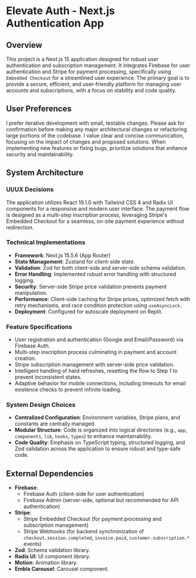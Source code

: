 # Elevate Auth - Next.js Authentication App

## Overview
This project is a Next.js 15 application designed for robust user authentication and subscription management. It integrates Firebase for user authentication and Stripe for payment processing, specifically using `Embedded Checkout` for a streamlined user experience. The primary goal is to provide a secure, efficient, and user-friendly platform for managing user accounts and subscriptions, with a focus on stability and code quality.

## User Preferences
I prefer iterative development with small, testable changes. Please ask for confirmation before making any major architectural changes or refactoring large portions of the codebase. I value clear and concise communication, focusing on the impact of changes and proposed solutions. When implementing new features or fixing bugs, prioritize solutions that enhance security and maintainability.

## System Architecture

### UI/UX Decisions
The application utilizes React 19.1.0 with Tailwind CSS 4 and Radix UI components for a responsive and modern user interface. The payment flow is designed as a multi-step inscription process, leveraging Stripe's Embedded Checkout for a seamless, on-site payment experience without redirection.

### Technical Implementations
- **Framework**: Next.js 15.5.6 (App Router)
- **State Management**: Zustand for client-side state.
- **Validation**: Zod for both client-side and server-side schema validation.
- **Error Handling**: Implemented robust error handling with structured logging.
- **Security**: Server-side Stripe price validation prevents payment manipulation.
- **Performance**: Client-side caching for Stripe prices, optimized fetch with retry mechanisms, and race condition protection using `useAsyncLock`.
- **Deployment**: Configured for autoscale deployment on Replit.

### Feature Specifications
- User registration and authentication (Google and Email/Password) via Firebase Auth.
- Multi-step inscription process culminating in payment and account creation.
- Stripe subscription management with server-side price validation.
- Intelligent handling of hard refreshes, resetting the flow to Step 1 to prevent inconsistent states.
- Adaptive behavior for mobile connections, including timeouts for email existence checks to prevent infinite loading.

### System Design Choices
- **Centralized Configuration**: Environment variables, Stripe plans, and constants are centrally managed.
- **Modular Structure**: Code is organized into logical directories (e.g., `app`, `components`, `lib`, `hooks`, `types`) to enhance maintainability.
- **Code Quality**: Emphasis on TypeScript typing, structured logging, and Zod validation across the application to ensure robust and type-safe code.

## External Dependencies
- **Firebase**:
  - Firebase Auth (client-side for user authentication)
  - Firebase Admin (server-side, optional but recommended for API authentication)
- **Stripe**:
  - Stripe Embedded Checkout (for payment processing and subscription management)
  - Stripe Webhooks (for backend synchronization of `checkout.session.completed`, `invoice.paid`, `customer.subscription.*` events)
- **Zod**: Schema validation library.
- **Radix UI**: UI component library.
- **Motion**: Animation library.
- **Embla Carousel**: Carousel component.